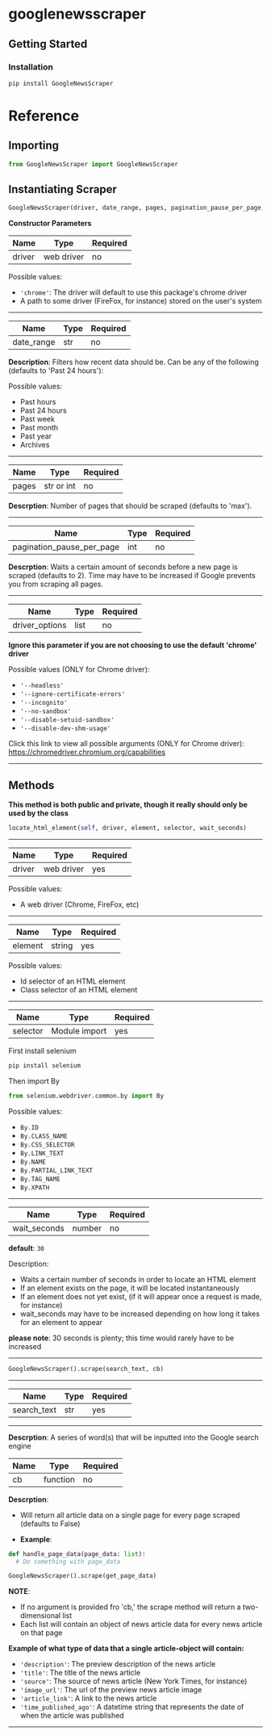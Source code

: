 # googlenewsscraper

## Getting Started

### Installation

```bash
pip install GoogleNewsScraper
```

# Reference

## Importing

```Python
from GoogleNewsScraper import GoogleNewsScraper
```

## Instantiating Scraper

```Python
GoogleNewsScraper(driver, date_range, pages, pagination_pause_per_page, driver_options)
```

**Constructor Parameters**

| Name   | Type       | Required |
| ------ | ---------- | -------- |
| driver | web driver | no       |

Possible values:

- `'chrome'`: The driver will default to use this package's chrome driver
- A path to some driver (FireFox, for instance) stored on the user's system

---

| Name       | Type | Required |
| ---------- | ---- | -------- |
| date_range | str  | no       |

**Description**: Filters how recent data should be. Can be any of the following (defaults to 'Past 24 hours'):

Possible values:

- Past hours
- Past 24 hours
- Past week
- Past month
- Past year
- Archives

---

| Name  | Type       | Required |
| ----- | ---------- | -------- |
| pages | str or int | no       |

**Descrption**: Number of pages that should be scraped (defaults to 'max').

---

| Name                      | Type | Required |
| ------------------------- | ---- | -------- |
| pagination_pause_per_page | int  | no       |

**Descrption**: Waits a certain amount of seconds before a new page is scraped (defaults to 2). Time may have to be increased if Google prevents you from scraping all pages.

---

| Name           | Type | Required |
| -------------- | ---- | -------- |
| driver_options | list | no       |

**Ignore this parameter if you are not choosing to use the default 'chrome' driver**

Possible values (ONLY for Chrome driver):

- `'--headless'`
- `'--ignore-certificate-errors'`
- `'--incognito'`
- `'--no-sandbox'`
- `'--disable-setuid-sandbox'`
- `'--disable-dev-shm-usage'`

Click this link to view all possible arguments (ONLY for Chrome driver): https://chromedriver.chromium.org/capabilities

---

## Methods

**This method is both public and private, though it really should only be used by the class**

```Python
locate_html_element(self, driver, element, selector, wait_seconds)
```

---

| Name   | Type       | Required |
| ------ | ---------- | -------- |
| driver | web driver | yes      |

Possible values:

- A web driver (Chrome, FireFox, etc)

---

| Name    | Type   | Required |
| ------- | ------ | -------- |
| element | string | yes      |

Possible values:

- Id selector of an HTML element
- Class selector of an HTML element

---

| Name     | Type          | Required |
| -------- | ------------- | -------- |
| selector | Module import | yes      |

First install selenium

```bash
pip install selenium
```

Then import By

```Python
from selenium.webdriver.common.by import By
```

Possible values:

- `By.ID`
- `By.CLASS_NAME`
- `By.CSS_SELECTOR`
- `By.LINK_TEXT`
- `By.NAME`
- `By.PARTIAL_LINK_TEXT`
- `By.TAG_NAME`
- `By.XPATH`

---

| Name         | Type   | Required |
| ------------ | ------ | -------- |
| wait_seconds | number | no       |

**default**: `30`

Description:

- Waits a certain number of seconds in order to locate an HTML element
- If an element exists on the page, it will be located instantaneously
- If an element does not yet exist, (if it will appear once a request is made, for instance)
- wait_seconds may have to be increased depending on how long it takes for an element to appear

**please note**: 30 seconds is plenty; this time would rarely have to be increased

---

```Python
GoogleNewsScraper().scrape(search_text, cb)
```

---

| Name        | Type | Required |
| ----------- | ---- | -------- |
| search_text | str  | yes      |

---

**Descrption**: A series of word(s) that will be inputted into the Google search engine

| Name | Type     | Required |
| ---- | -------- | -------- |
| cb   | function | no       |

**Descrption**:

- Will return all article data on a single page for every page scraped (defaults to False)

- **Example**:

```Python
def handle_page_data(page_data: list):
  # Do something with page_data

GoogleNewsScraper().scrape(get_page_data)
```

**NOTE**:

- If no argument is provided fro 'cb,' the scrape method will return a two-dimensional list
- Each list will contain an object of news article data for every news article on that page

**Example of what type of data that a single article-object will contain:**

- `'description'`: The preview description of the news article
- `'title'`: The title of the news article
- `'source'`: The source of news article (New York Times, for instance)
- `'image_url'`: The url of the preview news article image
- `'article_link'`: A link to the news article
- `'time_published_ago'`: A datetime string that represents the date of when the article was published

---
